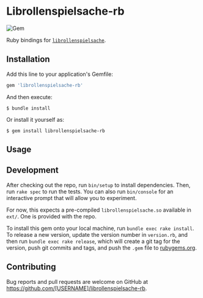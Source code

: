 # Librollenspielsache-rb

![Gem](https://img.shields.io/gem/v/librollenspielsache-rb)

Ruby bindings for [`librollenspielsache`](https://crates.io/crates/librollenspielsache).

## Installation

Add this line to your application's Gemfile:

```ruby
gem 'librollenspielsache-rb'
```

And then execute:

    $ bundle install

Or install it yourself as:

    $ gem install librollenspielsache-rb

## Usage


## Development

After checking out the repo, run `bin/setup` to install dependencies. Then, run `rake spec` to run the tests. You can also run `bin/console` for an interactive prompt that will allow you to experiment.

For now, this expects a pre-compiled `librollenspielsache.so` available in `ext/`.  One is provided with the repo.

To install this gem onto your local machine, run `bundle exec rake install`. To release a new version, update the version number in `version.rb`, and then run `bundle exec rake release`, which will create a git tag for the version, push git commits and tags, and push the `.gem` file to [rubygems.org](https://rubygems.org).

## Contributing

Bug reports and pull requests are welcome on GitHub at https://github.com/[USERNAME]/librollenspielsache-rb.


